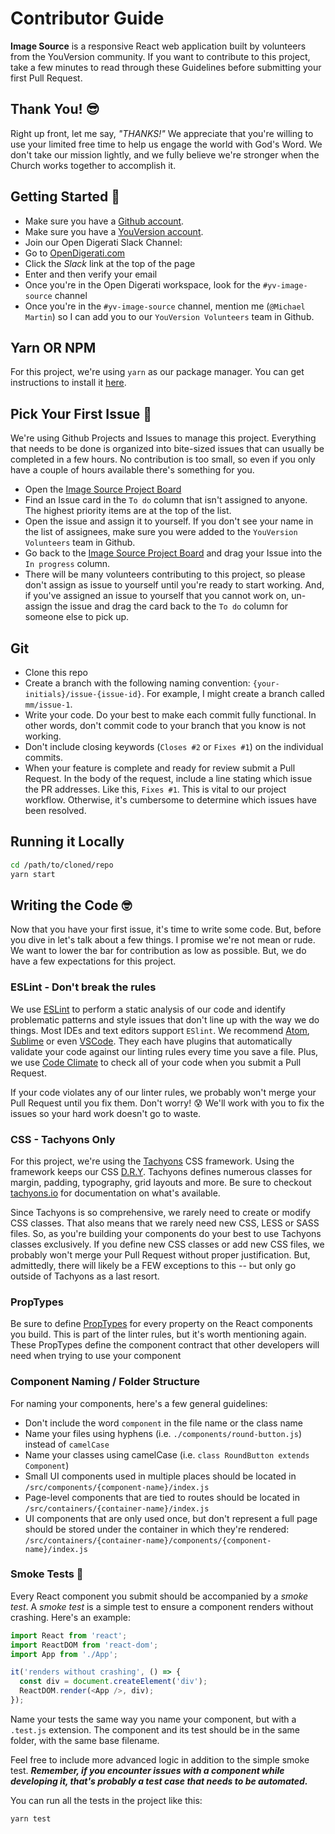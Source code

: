 # Contributor Guide

**Image Source** is a responsive React web application built by volunteers from the YouVersion community. If you want to contribute to this project, take a few minutes to read through these Guidelines before submitting your first Pull Request.

## Thank You! 😎
Right up front, let me say, *"THANKS!"* We appreciate that you're willing to use your limited free time to help us engage the world with God's Word. We don't take our mission lightly, and we fully believe we're stronger when the Church works together to accomplish it.

## Getting Started 🤔
- Make sure you have a [Github account](https://github.com/signup/free).
- Make sure you have a [YouVersion account](https://www.bible.com/sign-up).
- Join our Open Digerati Slack Channel:
 - Go to [OpenDigerati.com](https://opendigerati.com/)
 - Click the *Slack* link at the top of the page
 - Enter and then verify your email
 - Once you're in the Open Digerati workspace, look for the `#yv-image-source` channel
 - Once you're in the `#yv-image-source` channel, mention me (`@Michael Martin`) so I can add you to our `YouVersion Volunteers` team in Github.

## Yarn OR NPM
For this project, we're using `yarn` as our package manager. You can get instructions to install it [here](https://yarnpkg.com/lang/en/docs/install/).

## Pick Your First Issue 🤩
We're using Github Projects and Issues to manage this project. Everything that needs to be done is organized into bite-sized issues that can usually be completed in a few hours. No contribution is too small, so even if you only have a couple of hours available there's something for you.

- Open the [Image Source Project Board](https://github.com/lifechurch/img-src/projects/1)
- Find an Issue card in the `To do` column that isn't assigned to anyone. The highest priority items are at the top of the list.
- Open the issue and assign it to yourself. If you don't see your name in the list of assignees, make sure you were added to the `YouVersion Volunteers` team in Github.
- Go back to the [Image Source Project Board](https://github.com/lifechurch/img-src/projects/1) and drag your Issue into the `In progress` column.
- There will be many volunteers contributing to this project, so please don't assign as issue to yourself until you're ready to start working. And, if you've assigned an issue to yourself that you cannot work on, un-assign the issue and drag the card back to the `To do` column for someone else to pick up.

## Git
- Clone this repo
- Create a branch with the following naming convention: `{your-initials}/issue-{issue-id}`. For example, I might create a branch called `mm/issue-1`.
- Write your code. Do your best to make each commit fully functional. In other words, don't commit code to your branch that you know is not working.
- Don't include closing keywords (`Closes #2` or `Fixes #1`) on the individual commits.
- When your feature is complete and ready for review submit a Pull Request. In the body of the request, include a line stating which issue the PR addresses. Like this, `Fixes #1`. This is vital to our project workflow. Otherwise, it's cumbersome to determine which issues have been resolved.

## Running it Locally
```Bash
cd /path/to/cloned/repo
yarn start
```

## Writing the Code 🤓
Now that you have your first issue, it's time to write some code. But, before you dive in let's talk about a few things. I promise we're not mean or rude. We want to lower the bar for contribution as low as possible. But, we do have a few expectations for this project.

### ESLint - Don't break the rules
We use [ESLint](https://eslint.org/) to perform a static analysis of our code and identify problematic patterns and style issues that don't line up with the way we do things. Most IDEs and text editors support `ESlint`. We recommend [Atom](https://atom.io/), [Sublime](https://www.sublimetext.com/) or even [VSCode](https://code.visualstudio.com/). They each have plugins that automatically validate your code against our linting rules every time you save a file. Plus, we use [Code Climate](https://codeclimate.com/) to check all of your code when you submit a Pull Request.

If your code violates any of our linter rules, we probably won't merge your Pull Request until you fix them. Don't worry! 😰 We'll work with you to fix the issues so your hard work doesn't go to waste.

### CSS - Tachyons Only
For this project, we're using the [Tachyons](http://tachyons.io/docs/) CSS framework. Using the framework keeps our CSS [D.R.Y](https://en.wikipedia.org/wiki/Don%27t_repeat_yourself). Tachyons defines numerous classes for margin, padding, typography, grid layouts and more. Be sure to checkout [tachyons.io](http://tachyons.io/docs/) for documentation on what's available.

Since Tachyons is so comprehensive, we rarely need to create or modify CSS classes. That also means that we rarely need new CSS, LESS or SASS files. So, as you're building your components do your best to use Tachyons classes exclusively. If you define new CSS classes or add new CSS files, we probably won't merge your Pull Request without proper justification. But, admittedly, there will likely be a FEW exceptions to this -- but only go outside of Tachyons as a last resort.

### PropTypes
Be sure to define [PropTypes](https://github.com/facebook/prop-types) for every property on the React components you build. This is part of the linter rules, but it's worth mentioning again. These PropTypes define the component contract that other developers will need when trying to use your component

### Component Naming / Folder Structure
For naming your components, here's a few general guidelines:
- Don't include the word `component` in the file name or the class name
- Name your files using hyphens (i.e. `./components/round-button.js`) instead of `camelCase`
- Name your classes using camelCase (i.e. `class RoundButton extends Component`)
- Small UI components used in multiple places should be located in `/src/components/{component-name}/index.js`
- Page-level components that are tied to routes should be located in `/src/containers/{container-name}/index.js`
- UI components that are only used once, but don't represent a full page should be stored under the container in which they're rendered: `/src/containers/{container-name}/components/{component-name}/index.js`

### Smoke Tests 🧐
Every React component you submit should be accompanied by a *smoke test*. A *smoke test* is a simple test to ensure a component renders without crashing. Here's an example:

```JavaScript
import React from 'react';
import ReactDOM from 'react-dom';
import App from './App';

it('renders without crashing', () => {
  const div = document.createElement('div');
  ReactDOM.render(<App />, div);
});
```

Name your tests the same way you name your component, but with a `.test.js` extension. The component and its test should be in the same folder, with the same base filename.

Feel free to include more advanced logic in addition to the simple smoke test. ***Remember, if you encounter issues with a component while developing it, that's probably a test case that needs to be automated.***

You can run all the tests in the project like this:
```Bash
yarn test
```
